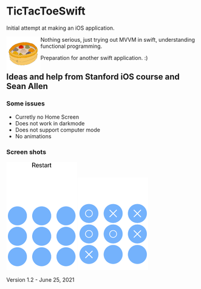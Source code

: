 # TicTacToeSwift
Initial attempt at making an iOS application.

<img src="./TicTacToe/Assets.xcassets/AppIcon.appiconset/Bao180.png" alt="image" style="zoom:50%;" align = "left"/>

Nothing serious, just trying out MVVM in swift, understanding functional programming. 

Preparation for another swift application. :)

## Ideas and help from Stanford iOS course and Sean Allen

### Some issues

- Curretly no Home Screen 
- Does not work in darkmode
- Does not support computer mode
- No animations

### Screen shots

<img src="./src/p1.png" alt="image" style="zoom:50%;" />

<img src="./src/p2.png" alt="image" style="zoom:50%;" />

Version 1.2 - June 25, 2021

